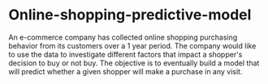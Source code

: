 # Online-shopping-predictive-model
An e-commerce company has collected online shopping purchasing behavior from its customers over a 1 year period. The company would like to use the data to investigate different factors that impact a shopper's decision to buy or not buy. The objective is to eventually build a model that will predict whether a given shopper will make a purchase in any visit.
